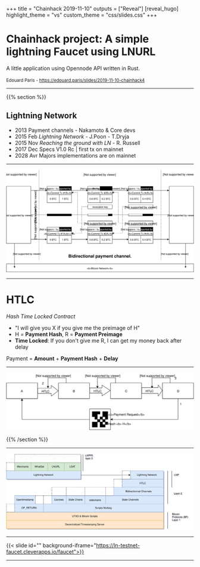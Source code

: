 +++
title = "Chainhack 2019-11-10"
outputs = ["Reveal"]
[reveal_hugo]
highlight_theme = "vs"
custom_theme = "css/slides.css"
+++

# Chainhack project: A simple lightning Faucet using LNURL

A little application using Opennode API written in Rust.

<small>Edouard Paris - https://edouard.paris/slides/2019-11-10-chainhack4</small>

---

{{% section %}}

## Lightning Network

* 2013 Payment channels - Nakamoto & Core devs
* 2015 Feb *Lightning Network* - J.Poon - T.Dryja
* 2015 Nov *Reaching the ground with LN* - R. Russell
* 2017 Dec Specs V1.0 Rc | first tx on mainnet
* 2028 Avr Majors implementations are on mainnet

---

![bidirectional-channel](bidirectional-channel.svg)

---

# HTLC

*Hash Time Locked Contract*

* "I will give you X if you give me the preimage of H"
* H = **Payment Hash**, R = **Payment Preimage**
* **Time Locked**: If you don't give me R, I can get my money back after
    delay

Payment = **Amount** + **Payment Hash** + **Delay**

---

![payreq](htlc-forwarding-payreq.svg)


{{% /section %}}

---

![bitcoin_stack](bitcoin_stack.svg)

---

{{< slide id="" background-iframe="https://ln-testnet-faucet.cleverapps.io/faucet">}}

---
